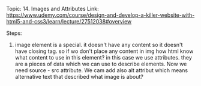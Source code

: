 Topic: 14. Images and Attributes
Link: https://www.udemy.com/course/design-and-develop-a-killer-website-with-html5-and-css3/learn/lecture/27512038#overview


Steps: 
1) image element is a special. it doesn't have any content so it doesn't have closing tag. so if wo don't place any content in img how html know what content to use in this element? in this case we use attributes. they are a pieces of data which we can use to describe elements. Now we need source  - src attribute. We cam add also alt attribut which means alternative text that described what image is about?








